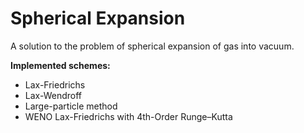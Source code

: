 # Spherical Expansion

A solution to the problem of spherical expansion of gas into vacuum.

**Implemented schemes:**
- Lax-Friedrichs
- Lax-Wendroff
- Large-particle method
- WENO Lax-Friedrichs with 4th-Order Runge–Kutta
